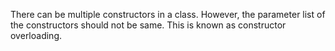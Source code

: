 There can be multiple constructors in a class. However, the parameter list of the constructors should not be same. This is known as constructor overloading.
